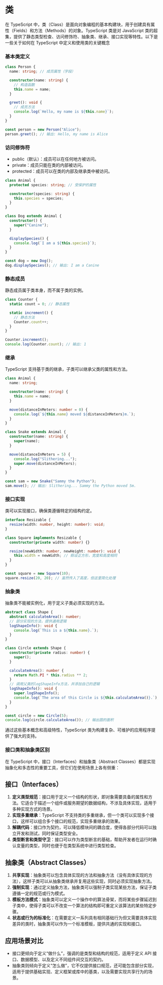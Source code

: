 # 类

在 TypeScript 中，类（Class）是面向对象编程的基本构建块，用于创建具有属性（Fields）和方法（Methods）的对象。TypeScript 类是对 JavaScript 类的超集，提供了静态类型检查、访问修饰符、抽象类、继承、接口实现等特性。以下是一些关于如何在 TypeScript 中定义和使用类的关键概念

### 基本类定义

```ts
class Person {
  name: string; // 成员属性（字段）

  constructor(name: string) {
    // 构造函数
    this.name = name;
  }

  greet(): void {
    // 成员方法
    console.log(`Hello, my name is ${this.name}`);
  }
}

const person = new Person("Alice");
person.greet(); // 输出: Hello, my name is Alice
```

### 访问修饰符

- public（默认）：成员可以在任何地方被访问。
- private：成员只能在类的内部被访问。
- protected：成员可以在类的内部及继承类中被访问。

```ts
class Animal {
  protected species: string; // 受保护的属性

  constructor(species: string) {
    this.species = species;
  }
}

class Dog extends Animal {
  constructor() {
    super("Canine");
  }

  displaySpecies() {
    console.log(`I am a ${this.species}`);
  }
}

const dog = new Dog();
dog.displaySpecies(); // 输出: I am a Canine
```

### 静态成员

静态成员属于类本身，而不属于类的实例。

```ts
class Counter {
  static count = 0; // 静态属性

  static increment() {
    // 静态方法
    Counter.count++;
  }
}

Counter.increment();
console.log(Counter.count); // 输出: 1
```

### 继承

TypeScript 支持基于类的继承，子类可以继承父类的属性和方法。

```ts
class Animal {
  name: string;

  constructor(name: string) {
    this.name = name;
  }

  move(distanceInMeters: number = 0) {
    console.log(`${this.name} moved ${distanceInMeters}m.`);
  }
}

class Snake extends Animal {
  constructor(name: string) {
    super(name);
  }

  move(distanceInMeters = 5) {
    console.log("Slithering...");
    super.move(distanceInMeters);
  }
}

const sam = new Snake("Sammy the Python");
sam.move(); // 输出: Slithering... Sammy the Python moved 5m.
```

### 接口实现

类可以实现接口，确保类遵循特定的结构约定。

```ts
interface Resizable {
  resize(width: number, height: number): void;
}

class Square implements Resizable {
  constructor(private width: number) {}

  resize(newWidth: number, newHeight: number): void {
    this.width = newWidth; // 假设正方形，宽度和高度相同
  }
}

const square = new Square(10);
square.resize(20, 20); // 虽然传入了高度，但这里简化处理
```

### 抽象类

抽象类不能被实例化，用于定义子类必须实现的方法。

```ts
abstract class Shape {
  abstract calculateArea(): number;
  // 部分实现的方法，提供通用逻辑
  logShapeInfo(): void {
    console.log(`This is a ${this.name}.`);
  }
}

class Circle extends Shape {
  constructor(private radius: number) {
    super();
  }

  calculateArea(): number {
    return Math.PI * this.radius ** 2;
  }
  // 调用父类的logShapeInfo方法，并添加自己的逻辑
  logShapeInfo(): void {
    super.logShapeInfo();
    console.log(`The area of this Circle is ${this.calculateArea()}.`);
  }
}

const circle = new Circle(5);
console.log(circle.calculateArea()); // 输出圆的面积
```

通过这些基本概念和高级特性，TypeScript 类为构建复杂、可维护的应用程序提供了强大的支持。

### 接口类和抽象类区别

在 TypeScript 中，接口（Interfaces）和抽象类（Abstract Classes）都是实现抽象化和多态性的重要工具，但它们在使用场景上各有侧重：

<h2>接口（Interfaces）</h2>

1. **定义类型规范**：接口用于定义一个结构的形状，即对象需要具备的属性和方法。它适合于描述一个组件或服务期望的数据结构，不涉及具体实现，适用于多种实现方式的场景。
2. **实现多重继承**：TypeScript 不支持类的多重继承，但一个类可以实现多个接口，这样可以组合多个接口的规范，实现多重继承的效果。
3. **解耦代码**：接口作为契约，可以降低模块间的耦合度，使得各部分代码可以独立开发和测试，同时保证类型安全。
4. **类型断言和类型守卫**：接口可以作为类型断言的基础，帮助开发者在运行时确认变量的类型，同时也便于在类型系统中进行类型检查。

<h2>抽象类（Abstract Classes）</h2>

1. **共享实现**：抽象类可以包含具体实现的方法和抽象方法（没有具体实现的方法），这样子类可以从抽象类继承并复用这些实现，同时必须实现抽象方法。
2. **强制实现**：通过定义抽象方法，抽象类可以强制子类实现某些方法，保证子类遵循一定的规范或行为模式。
3. **模板方法模式**：抽象类可以定义一个操作中的算法骨架，而将某些步骤延迟到子类中，使得子类可以不改变一个算法的结构即可重定义该算法的某些特定步骤。
4. **状态或行为的标准化**：在需要定义一系列具有相同基础行为但又需要具体实现差异的类时，抽象类可以作为一个标准模板，提供共通的实现和接口。

<h2>应用场景对比</h2>

- <sucb>接口</sucb>更倾向于定义“做什么”，强调的是类型和结构的规范，适用于定义 API 接口、数据模型、以及定义不同组件间交互的契约。
- <sucb>抽象类</sucb>则倾向于定义“怎么做”，它不仅提供接口规范，还可能包含部分实现，适用于提供基础实现、定义框架或库中的基类，以及需要实现共享行为的场景。
